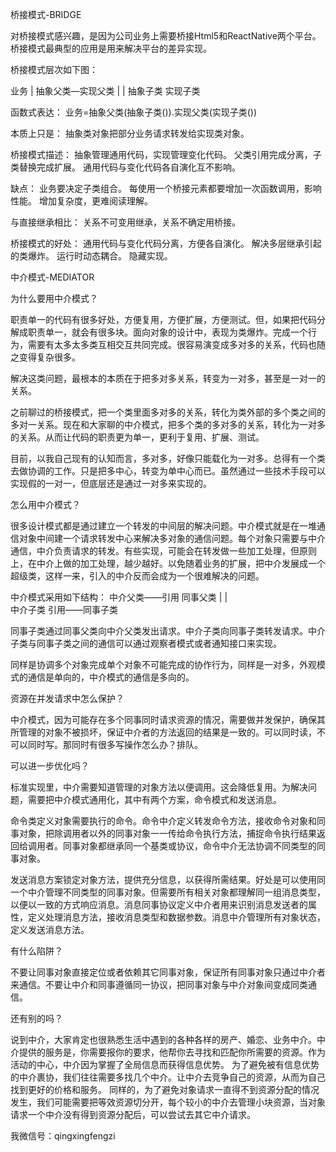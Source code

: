 桥接模式-BRIDGE

对桥接模式感兴趣，是因为公司业务上需要桥接Html5和ReactNative两个平台。桥接模式最典型的应用是用来解决平台的差异实现。

桥接模式层次如下图：

   业务
      |
抽象父类—实现父类
      |              |
抽象子类   实现子类

函数式表达：
业务=抽象父类(抽象子类()).实现父类(实现子类())

本质上只是：
抽象类对象把部分业务请求转发给实现类对象。

桥接模式描述：
抽象管理通用代码，实现管理变化代码。
父类引用完成分离，子类替换完成扩展。
通用代码与变化代码各自演化互不影响。

缺点：
业务要决定子类组合。
每使用一个桥接元素都要增加一次函数调用，影响性能。
增加复杂度，更难阅读理解。

与直接继承相比：
关系不可变用继承，关系不确定用桥接。

桥接模式的好处：
通用代码与变化代码分离，方便各自演化。
解决多层继承引起的类爆炸。
运行时动态耦合。
隐藏实现。


中介模式-MEDIATOR

为什么要用中介模式？

职责单一的代码有很多好处，方便复用，方便扩展，方便测试。但，如果把代码分解成职责单一，就会有很多块。面向对象的设计中，表现为类爆炸。完成一个行为，需要有太多太多类互相交互共同完成。很容易演变成多对多的关系，代码也随之变得复杂很多。

解决这类问题，最根本的本质在于把多对多关系，转变为一对多，甚至是一对一的关系。

之前聊过的桥接模式，把一个类里面多对多的关系，转化为类外部的多个类之间的多对一关系。现在和大家聊的中介模式，把多个类的多对多的关系，转化为一对多的关系。从而让代码的职责更为单一，更利于复用、扩展、测试。

目前，以我自己现有的认知而言，多对多，好像只能载化为一对多。总得有一个类去做协调的工作。只是把多中心，转变为单中心而已。虽然通过一些技术手段可以实现假的一对一，但底层还是通过一对多来实现的。

怎么用中介模式？

很多设计模式都是通过建立一个转发的中间层的解决问题。中介模式就是在一堆通信对象中间建一个请求转发中心来解决多对象的通信问题。每个对象只需要与中介通信，中介负责请求的转发。有些实现，可能会在转发做一些加工处理，但原则上，在中介上做的加工处理，越少越好。以免随着业务的扩展，把中介发展成一个超级类，这样一来，引入的中介反而会成为一个很难解决的问题。

中介模式采用如下结构：
中介父类——引用 同事父类
      |                        |                    
中介子类 引用——同事子类

同事子类通过同事父类向中介父类发出请求。中介子类向同事子类转发请求。中介子类与同事子类之间的通信可以通过观察者模式或者通知接口来实现。

同样是协调多个对象完成单个对象不可能完成的协作行为，同样是一对多，外观模式的通信是单向的，中介模式的通信是多向的。

资源在并发请求中怎么保护？

中介模式，因为可能存在多个同事同时请求资源的情况，需要做并发保护，确保其所管理的对象不被损坏，保证中介者的方法返回的结果是一致的。可以同时读，不可以同时写。那同时有很多写操作怎么办？排队。

可以进一步优化吗？

标准实现里，中介需要知道管理的对象方法以便调用。这会降低复用。为解决问题，需要把中介模式通用化，其中有两个方案，命令模式和发送消息。

命令类定义对象需要执行的命令。命令中介定义转发命令方法，接收命令对象和同事对象，把除调用者以外的同事对象一一传给命令执行方法，捕捉命令执行结果返回给调用者。同事对象都继承同一个基类或协议，命令中介无法协调不同类型的同事对象。

发送消息方案锁定对象方法，提供充分信息，以获得所需结果。好处是可以使用同一个中介管理不同类型的同事对象。但需要所有相关对象都理解同一组消息类型，以便以一致的方式响应消息。消息同事协议定义中介者用来识别消息发送者的属性，定义处理消息方法，接收消息类型和数据参数。消息中介管理所有对象状态，定义发送消息方法。

有什么陷阱？

不要让同事对象直接定位或者依赖其它同事对象，保证所有同事对象只通过中介者来通信。不要让中介和同事遵循同一协议，把同事对象与中介对象间变成同类通信。

还有别的吗？

说到中介，大家肯定也很熟悉生活中遇到的各种各样的房产、婚恋、业务中介。中介提供的服务是，你需要报你的要求，他帮你去寻找和匹配你所需要的资源。作为活动的中心，中介因为掌握了全局信息而获得信息优势。
为了避免被有信息优势的中介裹协，我们往往需要多找几个中介。让中介去竞争自己的资源，从而为自己找到更好的价格和服务。
同样的，为了避免对象请求一直得不到资源分配的情况发生，我们可能需要把等效资源切分开，每个较小的中介去管理小块资源，当对象请求一个中介没有得到资源分配后，可以尝试去其它中介请求。

我微信号：qingxingfengzi